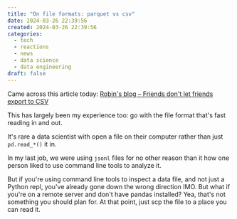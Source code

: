 ```yaml
---
title: "On file formats: parquet vs csv"
date: 2024-03-26 22:39:56
created: 2024-03-26 22:39:56
categories:
  - tech
  - reactions
  - news
  - data science
  - data engineering
draft: false
---
```

Came across this article today: [Robin's blog – Friends don't let friends export to CSV](https://kaveland.no/friends-dont-let-friends-export-to-csv.html?utm_source=tldrnewsletter)

This has largely been my experience too: go with the file format that's fast reading in and out. 

It's rare a data scientist with open a file on their computer rather than just `pd.read_*()` it in. 

In my last job, we were using `jsonl` files for no other reason than it how one person liked to use command line tools to analyze it. 

But if you're using command line tools to inspect a data file, and not just a Python repl, you've already gone down the wrong direction IMO. But what if you're on a remote server and don't have pandas installed? Yea, that's not something you should plan for. At that point, just scp the file to a place you can read it. 
